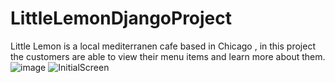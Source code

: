 # LittleLemonDjangoProject
Little Lemon is a local mediterranen cafe based in Chicago , in this project the customers are able to view their menu items and learn more about them.
![image](https://github.com/shruthibear24/LittleLemonDjangoProject/assets/136056104/8c57376e-c5c0-420b-b249-e00dbba9f6db)
![InitialScreen](https://github.com/shruthibear24/LittleLemonDjangoProject/assets/136056104/bc7f58fb-2a05-4a10-b78a-534cb0d6f3fc)
